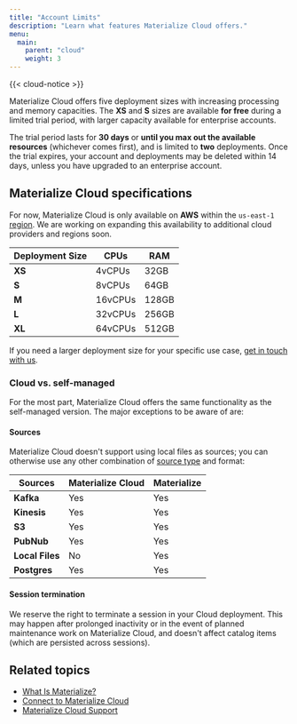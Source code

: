 ```yaml
---
title: "Account Limits"
description: "Learn what features Materialize Cloud offers."
menu:
  main:
    parent: "cloud"
    weight: 3
---
```


{{< cloud-notice >}}

Materialize Cloud offers five deployment sizes with increasing processing and memory capacities. The **XS** and **S** sizes are available **for free** during a limited trial period, with larger capacity available for enterprise accounts.

The trial period lasts for **30 days** or **until you max out the available resources** (whichever comes first), and is limited to **two** deployments. Once the trial expires, your account and deployments may be deleted within 14 days, unless you have upgraded to an enterprise account.

## Materialize Cloud specifications

For now, Materialize Cloud is only available on **AWS** within the `us-east-1` [region](https://docs.aws.amazon.com/AWSEC2/latest/UserGuide/using-regions-availability-zones.html#concepts-available-regions). We are working on expanding this availability to additional cloud providers and regions soon.

Deployment Size | CPUs | RAM
----------------|------|----
**XS** | 4vCPUs | 32GB
**S** | 8vCPUs   | 64GB
**M**  | 16vCPUs   |  128GB
**L**  | 32vCPUs   |  256GB
**XL**  | 64vCPUs   |  512GB

If you need a larger deployment size for your specific use case, [get in touch with us](../support).

### Cloud vs. self-managed

For the most part, Materialize Cloud offers the same functionality as the self-managed version. The major exceptions to be aware of are:

#### Sources

Materialize Cloud doesn't support using local files as sources; you can otherwise use any other combination of [source type](/sql/create-source/#types-of-sources) and format:

  Sources | Materialize Cloud | Materialize
  --------|-------------------|--------------------------
  **Kafka** | Yes | Yes
  **Kinesis**  | Yes | Yes
  **S3**  |  Yes | Yes
  **PubNub**  | Yes | Yes
  **Local Files**  |  No |  Yes
  **Postgres**  | Yes | Yes

#### Session termination

We reserve the right to terminate a session in your Cloud deployment. This may happen after prolonged inactivity or in the event of planned maintenance work on Materialize Cloud, and doesn't affect catalog items (which are persisted across sessions).

## Related topics

* [What Is Materialize?](/overview/what-is-materialize)
* [Connect to Materialize Cloud](../connect-to-cloud)
* [Materialize Cloud Support](../support)
